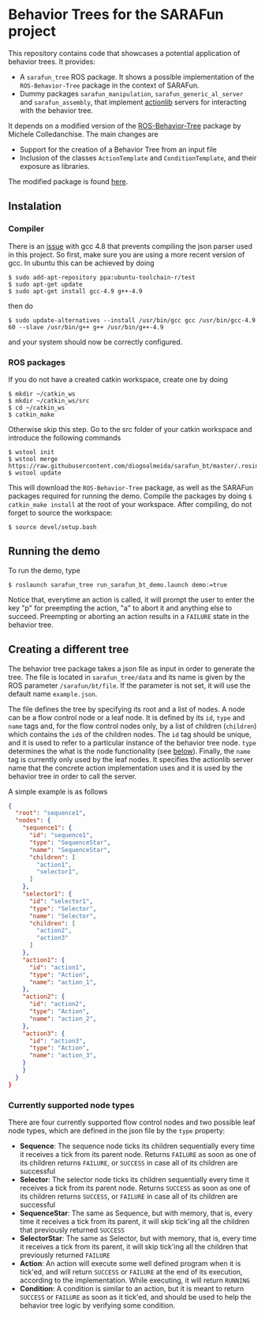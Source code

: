 Behavior Trees for the SARAFun project
=====

This repository contains code that showcases a potential application of behavior trees.
It provides:
*  A ```sarafun_tree``` ROS package. It shows a possible implementation of the ```ROS-Behavior-Tree``` package in the context of SARAFun.
*  Dummy packages ```sarafun_manipulation```, ```sarafun_generic_al_server``` and ```sarafun_assembly```, that implement [actionlib](http://wiki.ros.org/actionlib) servers for interacting with the behavior tree.

It depends on a modified version of the [ROS-Behavior-Tree](https://github.com/miccol/ROS-Behavior-Tree) package by Michele Colledanchise. The main changes are
* Support for the creation of a Behavior Tree from an input file
* Inclusion of the classes ```ActionTemplate``` and ```ConditionTemplate```, and their exposure as libraries.

The modified package is found [here](https://github.com/diogoalmeida/ROS-Behavior-Tree).

Instalation
-----

### Compiler
There is an [issue](https://github.com/nlohmann/json/pull/212) with gcc 4.8 that prevents compiling the json parser used in this project. So first, make sure you are using a more recent version of gcc. In ubuntu this can be achieved by doing
```
$ sudo add-apt-repository ppa:ubuntu-toolchain-r/test
$ sudo apt-get update
$ sudo apt-get install gcc-4.9 g++-4.9
```
then do
```
$ sudo update-alternatives --install /usr/bin/gcc gcc /usr/bin/gcc-4.9 60 --slave /usr/bin/g++ g++ /usr/bin/g++-4.9
```
and your system should now be correctly configured.

### ROS packages
If you do not have a created catkin workspace, create one by doing
```
$ mkdir ~/catkin_ws
$ mkdir ~/catkin_ws/src
$ cd ~/catkin_ws
$ catkin_make
```
Otherwise skip this step. Go to the src folder of your catkin workspace and introduce the following commands
```
$ wstool init
$ wstool merge https://raw.githubusercontent.com/diogoalmeida/sarafun_bt/master/.rosinstall
$ wstool update
```
This will download the ```ROS-Behavior-Tree``` package, as well as the SARAFun packages required for running the demo. Compile the packages by doing ```$ catkin_make install``` at the root of your workspace. After compiling, do not forget to source the workspace:
```
$ source devel/setup.bash
```

Running the demo
----
To run the demo, type
```
$ roslaunch sarafun_tree run_sarafun_bt_demo.launch demo:=true
```
Notice that, everytime an action is called, it will prompt the user to enter the key "p" for preempting the action, "a" to abort it and anything else to succeed. Preempting or aborting an action results in a ```FAILURE``` state in the behavior tree.

Creating a different tree
----
The behavior tree package takes a json file as input in order to generate the tree. The file is located in ```sarafun_tree/data``` and its name is given by the ROS parameter ```/sarafun/bt/file```. If the parameter is not set, it will use the default name ```example.json```.

The file defines the tree by specifying its root and a list of nodes. A node can be a flow control node or a leaf node. It is defined by its ```id```, ```type``` and ```name``` tags and, for the flow control nodes only, by a list of children (```children```) which contains the ```id```s of the children nodes.
The ```id``` tag should be unique, and it is used to refer to a particular instance of the behavior tree node. ```type``` determines the what is the node functionality (see [below](#Currently-supported-node-types)). Finally, the ```name``` tag is currently only used by the leaf nodes. It specifies the actionlib server name that the concrete action implementation uses and it is used by the behavior tree in order to call the server. 

A simple example is as follows
```json
{
  "root": "sequence1",
  "nodes": {
    "sequence1": {
      "id": "sequence1",
      "type": "SequenceStar",
      "name": "SequenceStar",
      "children": [
        "action1",
        "selector1",
      ]
    },
    "selector1": {
      "id": "selector1",
      "type": "Selector",
      "name": "Selector",
      "children": [
        "action2",
        "action3"
      ]
    },
    "action1": {
      "id": "action1",
      "type": "Action",
      "name": "action_1",
    },
    "action2": {
      "id": "action2",
      "type": "Action",
      "name": "action_2",
    },
    "action3": {
      "id": "action3",
      "type": "Action",
      "name": "action_3",
    }
    }
  }
}
```

### Currently supported node types
There are four currently supported flow control nodes and two possible leaf node types, which are defined in the json file by the ```type``` property:
*  **Sequence**: The sequence node ticks its children sequentially every time it receives a tick from its parent node. Returns ```FAILURE``` as soon as one of its children returns ```FAILURE```, or ```SUCCESS``` in case all of its children are successful
*  **Selector**: The selector node ticks its children sequentially every time it receives a tick from its parent node. Returns ```SUCCESS``` as soon as one of its children returns ```SUCCESS```, or ```FAILURE``` in case all of its children are successful
* **SequenceStar**: The same as Sequence, but with memory, that is, every time it receives a tick from its parent, it will skip tick'ing all the children that previously returned ```SUCCESS```
*  **SelectorStar**: The same as Selector, but with memory, that is, every time it receives a tick from its parent, it will skip tick'ing all the children that previously returned ```FAILURE```
*  **Action**: An action will execute some well defined program when it is tick'ed, and will return ```SUCCESS``` or ```FAILURE``` at the end of its execution, according to the implementation. While executing, it will return ```RUNNING```
*  **Condition**: A condition is similar to an action, but it is meant to return ```SUCCESS``` or ```FAILURE``` as soon as it tick'ed, and should be used to help the behavior tree logic by verifying some condition.

